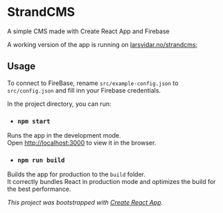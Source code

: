 # StrandCMS
A simple CMS made with Create React App and Firebase

A working version of the app is running on [larsvidar.no/strandcms](https://larsvidar.no/strandcms);

## Usage
To connect to FireBase, rename `src/example-config.json` to `src/config.json` and fill inn your Firebase credentials.

In the project directory, you can run:

- ### `npm start`

Runs the app in the development mode.<br />
Open [http://localhost:3000](http://localhost:3000) to view it in the browser.


- ### `npm run build`

Builds the app for production to the `build` folder.<br />
It correctly bundles React in production mode and optimizes the build for the best performance.


*This project was bootstrapped with [Create React App](https://github.com/facebook/create-react-app).*


